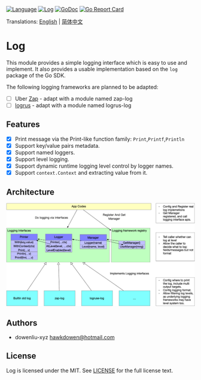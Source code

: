 [![Language](https://img.shields.io/badge/Language-Go-blue.svg)](https://golang.org/)
[![Log](https://github.com/go-kita/log/actions/workflows/log.ci.yaml/badge.svg)](https://github.com/go-kita/log/actions/workflows/log.ci.yaml)
[![GoDoc](https://pkg.go.dev/badge/github.com/go-kita/log/v2)](https://pkg.go.dev/github.com/go-kita/log/v2)
[![Go Report Card](https://goreportcard.com/badge/github.com/go-kita/log)](https://goreportcard.com/report/github.com/go-kita/log)

Translations: [English](README.md) | [简体中文](README.zh_CN.md)

# Log

[comment]: <> (This is the logging module of the Go-KitA framework.)

[comment]: <> (> Project Go-KitA is inspired by the project [Kratos]&#40;https://github.com/go-kratos/kratos&#41;)

[comment]: <> (> and has a lot of reference to its implementation.)

This module provides a simple logging interface which is easy to use and implement.
It also provides a usable implementation based on the `log` package of the Go
SDK.

The following logging frameworks are planned to be adapted:
- [ ] Uber [Zap](https://github.com/uber-go/zap) -
  adapt with a module named zap-log
- [ ] [logrus](https://github.com/sirupsen/logrus) -
  adapt with a module named logrus-log

## Features
- [x] Print message via the Print-like function family: `Print`,`Printf`,`Println`
- [x] Support key/value pairs metadata.
- [x] Support named loggers.
- [x] Support level logging.
- [x] Support dynamic runtime logging level control by logger names.
- [X] Support `context.Context` and extracting value from it.

## Architecture

![kita-log-arch.png](./docs/images/kita-log-arch.png)

[comment]: <> (## Usage)

<!-- 描述如何使用该项目 -->

## Authors
- dowenliu-xyz <hawkdowen@hotmail.com>

## License
Log is licensed under the MIT.
See [LICENSE](LICENSE) for the full license text.